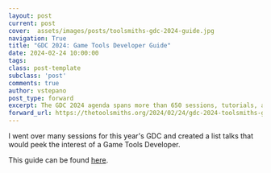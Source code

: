 ```yaml
---
layout: post
current: post
cover:  assets/images/posts/toolsmiths-gdc-2024-guide.jpg
navigation: True
title: "GDC 2024: Game Tools Developer Guide"
date: 2024-02-24 10:00:00
tags: 
class: post-template
subclass: 'post'
comments: true
author: vstepano
post_type: forward
excerpt: The GDC 2024 agenda spans more than 650 sessions, tutorials, and events. Of these, 350 highlight “tool” or similar concepts, which can make finding the ones that match your expertise a demanding task.
forward_url: https://thetoolsmiths.org/2024/02/24/gdc-2024-toolsmiths-guide/
---
```


I went over many sessions for this year's GDC and created a list talks that would peek the interest of a Game Tools Developer.

This guide can be found [here](https://thetoolsmiths.org/2024/02/24/gdc-2024-toolsmiths-guide/).